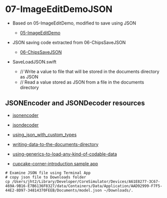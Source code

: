 # 07-ImageEditDemoJSON

- Based on 05-ImageEditDemo, modified to save using JSON
    - [05-ImageEditDemo](https://github.com/molab-itp/05-ImageEditDemo)
    
- JSON saving code extracted from 06-ChipsSaveJSON
    - [06-ChipsSaveJSON](https://github.com/molab-itp/06-ChipsSaveJSON)

- SaveLoadJSON.swift
    - // Write a value to file that will be stored in the documents directory as JSON
    - // Read a value stored as JSON from a file in the documents directory


## JSONEncoder and JSONDecoder resources

- [jsonencoder](https://developer.apple.com/documentation/foundation/jsonencoder)

- [jsondecoder](https://developer.apple.com/documentation/foundation/jsondecoder)

- [using_json_with_custom_types](https://developer.apple.com/documentation/foundation/archives_and_serialization/using_json_with_custom_types)

- [writing-data-to-the-documents-directory](https://www.hackingwithswift.com/books/ios-swiftui/writing-data-to-the-documents-directory)

- [using-generics-to-load-any-kind-of-codable-data](https://www.hackingwithswift.com/books/ios-swiftui/using-generics-to-load-any-kind-of-codable-data)

- [cupcake-corner-introduction sample app](https://www.hackingwithswift.com/books/ios-swiftui/cupcake-corner-introduction)


```
# Examine JSON file using Terminal App
# copy json file to Downloads folder
cp /Users/jht2/Library/Developer/CoreSimulator/Devices/A61E8277-3C67-469A-9B16-E7B6136F8327/data/Containers/Data/Application/AAD92999-F7F5-44E2-8D97-34814370FEEB/Documents/model.json ~/Downloads/.
```

